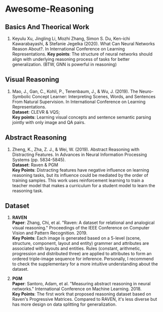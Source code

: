 # Awesome-Reasoning

## Basics And Theorical Work
1. Keyulu Xu, Jingling Li, Mozhi Zhang, Simon S. Du, Ken-ichi Kawarabayashi, & Stefanie Jegelka (2020). What Can Neural Networks Reason About?. In International Conference on Learning Representations.
  **Key points**: The structure of neural networks should align with underlying reasoning process of tasks for better generalization. (BTW, GNN is powerful in reasoning)


## Visual Reasoning
1. Mao, J., Gan, C., Kohli, P., Tenenbaum, J., & Wu, J. (2019). The Neuro-Symbolic Concept Learner: Interpreting Scenes, Words, and Sentences From Natural Supervision. In International Conference on Learning Representations.  
 **Dataset**: CLEVR & VQS;  
 **Key points**: Learning visual concepts and sentence semantic parsing jointly with only image and QA pairs.
 



## Abstract Reasoning
1. Zheng, K., Zha, Z. J., & Wei, W. (2019). Abstract Reasoning with Distracting Features. In Advances in Neural Information Processing Systems (pp. 5834-5845).   
  **Dataset**: Raven & PGM  
  **Key Points**: Distracting features have negative influence on learning reasoning tasks, but its influence could be mediated by the order of training samples. This work uses reinforcement learning to train a teacher model that makes a curriculum for a student model to learn the reasoning task.


## Dataset
1. **RAVEN**  
   **Paper**: Zhang, Chi, et al. "Raven: A dataset for relational and analogical visual reasoning." Proceedings of the IEEE Conference on Computer Vision and Pattern Recognition. 2019.  
   **Key Points**: Each image is generated based on a 5-level (scene, structure, component, layout and entity) grammer and attributes are associated with layouts and entities. Rules (constant, arithmetic, progression and distributed three) are applied to attributes to form an ordered triple-image sequence for inference. Personally, I recommend to check the supplementary for a more intuitive understanding about the dataset.

2. **PGM**  
   **Paper**: Santoro, Adam, et al. "Measuring abstract reasoning in neural networks." International Conference on Machine Learning. 2018.  
   **Key Points**: The first work that proposed reasoning dataset based on Raven's Progressive Matrices. Compared to RAVEN, it's less diverse but has more design on data splitting for generalization. 
